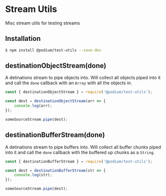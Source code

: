 # Stream Utils

Misc stream utils for testing streams

## Installation

```bash
$ npm install @podium/test-utils --save-dev
```

## destinationObjectStream(done)

A detinations stream to pipe objects into. Will collect all objects piped into
it and call the `done` callback with an `Array` with all the objects in.

```js
const { destinationObjectStream } = require('@podium/test-utils');

const dest = destinationObjectStream(arr => {
    console.log(arr);
});

someSourceStream.pipe(dest);
```

## destinationBufferStream(done)

A detinations stream to pipe buffers into. Will collect all buffer chunks piped
into it and call the `done` callback with the buffered up chunks as a `String`.

```js
const { destinationBufferStream } = require('@podium/test-utils');

const dest = destinationBufferStream(str => {
    console.log(str);
});

someSourceStream.pipe(dest);
```
